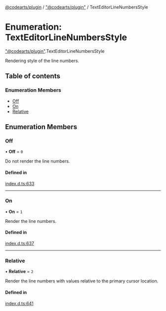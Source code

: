 [@codearts/plugin](../README.md) / ["@codearts/plugin"](../modules/_codearts_plugin_.md) / TextEditorLineNumbersStyle

# Enumeration: TextEditorLineNumbersStyle

["@codearts/plugin"](../modules/_codearts_plugin_.md).TextEditorLineNumbersStyle

Rendering style of the line numbers.

## Table of contents

### Enumeration Members

- [Off](codearts_plugin_.TextEditorLineNumbersStyle.md#off)
- [On](codearts_plugin_.TextEditorLineNumbersStyle.md#on)
- [Relative](codearts_plugin_.TextEditorLineNumbersStyle.md#relative)

## Enumeration Members

### Off

• **Off** = ``0``

Do not render the line numbers.

#### Defined in

[index.d.ts:633](https://github.com/huaweicloud/cloudide-plugin-api/blob/5055bbd/index.d.ts#L633)

___

### On

• **On** = ``1``

Render the line numbers.

#### Defined in

[index.d.ts:637](https://github.com/huaweicloud/cloudide-plugin-api/blob/5055bbd/index.d.ts#L637)

___

### Relative

• **Relative** = ``2``

Render the line numbers with values relative to the primary cursor location.

#### Defined in

[index.d.ts:641](https://github.com/huaweicloud/cloudide-plugin-api/blob/5055bbd/index.d.ts#L641)
